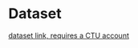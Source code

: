 # Dataset

[dataset link, requires a CTU account](https://campuscvut-my.sharepoint.com/:f:/g/personal/pelcjaku_cvut_cz/En5PCJdR1GBIky51O9Q46fQBw8nHX435BbOwW9Sc2sZf7g?e=bdEQoG)

